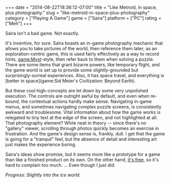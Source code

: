 +++
date = "2014-08-22T18:36:12-07:00"
title = "Like Metroid, in space, plus photography."
slug = "like-metroid-in-space-plus-photography"
category = ["Playing A Game"]
game = ["Saira"]
platform = ["PC"]
rating = ["Meh"]
+++

Saira isn't a bad game.  Not exactly.

It's inventive, for sure.  Saira boasts an in-game photography mechanic that allows you to take pictures of the world, then reference them later; as an exploration-centric game, this is used fairly effectively as a way to record hints, <game:Myst>-style, then refer back to them when solving a puzzle.  There are some items that grant bizarre powers, like temporary flight, and the game world is set up to provide some slightly-grounded but surprisingly-surreal experiences.  Also, it has space travel, and everything is [better in space](game:Sid Meier's Civilization: Beyond Earth).

But these cool high-concepts are let down by some very unpolished execution.  The controls are outright awful by default, and even when re-bound, the contextual actions hardly make sense.  Navigating in-game menus, and sometimes navigating complex puzzle screens, is consistently awkward and troublesome.  Vital information about how the game works is relegated to tiny text at the edge of the screen, and not highlighted at all.  That photography element?  While neat in theory -- since there's no "gallery" viewer, scrolling through photos quickly becomes an exercise in frustration.  And the game's design sense is, frankly, dull.  I get that the game is going for a "tranquil" feel, but the absence of detail and interesting art just makes the experience boring.

Saira's ideas show promise, but it seems more like a prototype for a game than like a finished product on its own.  On the other hand, <a href="http://nifflas.ni2.se/?page=Saira">it's free</a>, so it's hard to complain too much.  ... Even though I just did.

<i>Progress: Slightly into the ice world.</i>